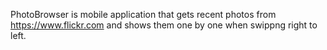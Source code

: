 PhotoBrowser is mobile application that gets recent photos from https://www.flickr.com and shows them one by one when swippng right to left. 
